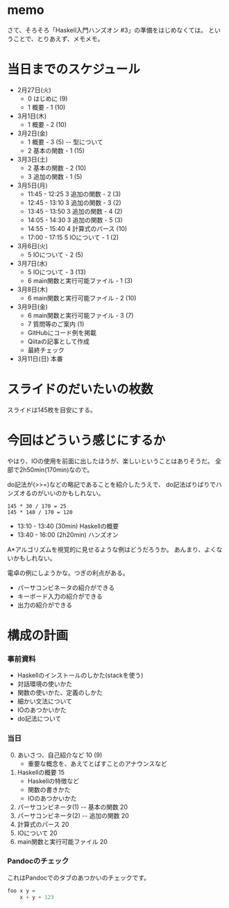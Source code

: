 memo
====

さて、そろそろ「Haskell入門ハンズオン #3」の準備をはじめなくては。
ということで、とりあえず、メモメモ。

当日までのスケジュール
======================

* 2月27日(火)
	+ 0 はじめに (9)
	+ 1 概要 - 1 (10)
* 3月1日(木)
	+ 1 概要 - 2 (10)
* 3月2日(金)
	+ 1 概要 - 3 (5) -- 型について
	+ 2 基本の関数 - 1 (15)
* 3月3日(土)
	+ 2 基本の関数 - 2 (10)
	+ 3 追加の関数 - 1 (5)
* 3月5日(月)
	+ 11:45 - 12:25 3 追加の関数 - 2 (3)
	+ 12:45 - 13:10 3 追加の関数 - 3 (2)
	+ 13:45 - 13:50 3 追加の関数 - 4 (2)
	+ 14:05 - 14:30 3 追加の関数 - 5 (3)
	+ 14:55 - 15:40 4 計算式のパース (10)
	+ 17:00 - 17:15 5 IOについて - 1 (2)
* 3月6日(火)
	+ 5 IOについて - 2 (5)
* 3月7日(水)
	+ 5 IOについて - 3 (13)
	+ 6 main関数と実行可能ファイル - 1 (3)
* 3月8日(木)
	+ 6 main関数と実行可能ファイル - 2 (10)
* 3月9日(金)
	+ 6 main関数と実行可能ファイル - 3 (7)
	+ 7 質問等のご案内 (1)
	+ GitHubにコード例を掲載
	+ Qiitaの記事として作成
	+ 最終チェック
* 3月11日(日) 本番

スライドのだいたいの枚数
========================

スライドは145枚を目安にする。

今回はどういう感じにするか
==========================

やはり、IOの使用を前面に出したほうが、楽しいということはありそうだ。
全部で2h50min(170min)なので。

do記法が(>>=)などの略記であることを紹介したうえで、
do記法ばりばりでハンズオるのがいいのかもしれない。

	145 * 30 / 170 = 25
	145 * 140 / 170 = 120

* 13:10 - 13:40 (30min) Haskellの概要
* 13:40 - 16:00 (2h20min) ハンズオン

A\*アルゴリズムを視覚的に見せるような例はどうだろうか。
あんまり、よくないかもしれない。

電卓の例にしようかな。つぎの利点がある。

* パーサコンビネータの紹介ができる
* キーボード入力の紹介ができる
* 出力の紹介ができる

構成の計画
==========

### 事前資料

* Haskellのインストールのしかた(stackを使う)
* 対話環境の使いかた
* 関数の使いかた、定義のしかた
* 細かい文法について
* IOのあつかいかた
* do記法について

### 当日

0. あいさつ、自己紹介など 10 (9)
	* 重要な概念を、あえてとばすことのアナウンスなど
1. Haskellの概要 15
	* Haskellの特徴など
	* 関数の書きかた
	* IOのあつかいかた
2. パーサコンビネータ(1) -- 基本の関数 20
3. パーサコンビネータ(2) -- 追加の関数 20
4. 計算式のパース 20
5. IOについて 20
6. main関数と実行可能ファイル 20

### Pandocのチェック

これはPandocでのタブのあつかいのチェックです。

```hs:foo.hs
foo x y =
	x + y + 123
```
